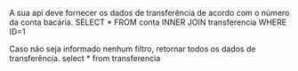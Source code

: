 A sua api deve fornecer os dados de transferência de acordo com o número da conta bacária.
SELECT * FROM conta INNER JOIN transferencia WHERE ID=1

Caso não seja informado nenhum filtro, retornar todos os dados de transferência.
select * from transferencia
